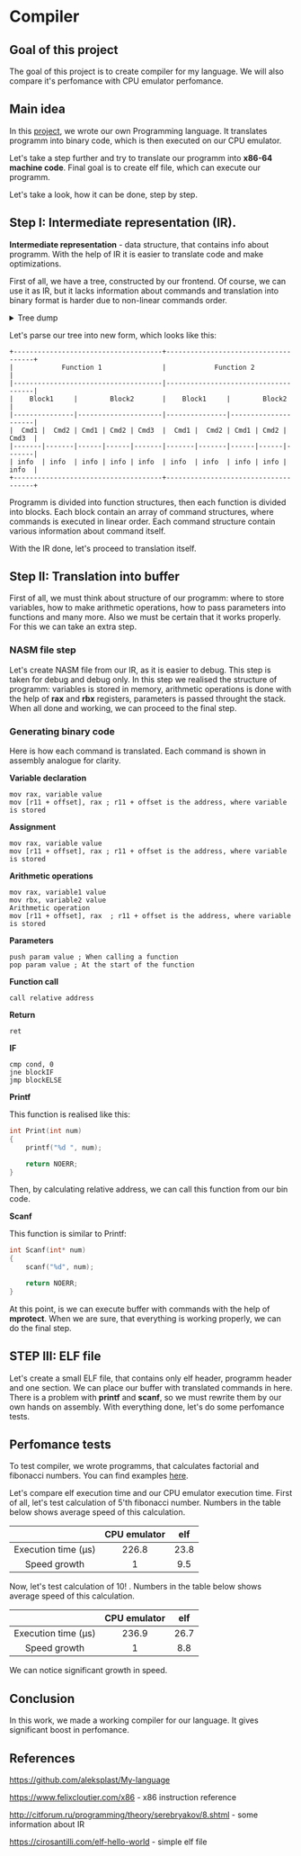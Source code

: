 # Compiler

## Goal of this project

The goal of this project is to create compiler for my language. We will also compare it's perfomance with CPU emulator perfomance.

## Main idea

In this [project](https://github.com/aleksplast/My-language), we wrote our own Programming language. It translates programm into binary code, which is then executed on our CPU emulator.

Let's take a step further and try to translate our programm into **x86-64 machine code**. Final goal is to create elf file, which can execute our programm.

Let's take a look, how it can be done, step by step.

## Step I: Intermediate representation (IR).

**Intermediate representation** - data structure, that contains info about programm. With the help of IR it is easier to translate code and make optimizations.

First of all, we have a tree, constructed by our frontend. Of course, we can use it as IR, but it lacks information about commands and translation into binary format is harder due to non-linear commands order.

<details>
  <summary> Tree dump </summary>
<img align="center" src = "https://github.com/aleksplast/BinaryTranslator/assets/111467660/8f24ee34-7a5c-4b0c-af8f-89fd5b57d078">
</details>

Let's parse our tree into new form, which looks like this:

~~~
+-------------------------------------+-------------------------------------+
|            Function 1               |            Function 2               |
|-------------------------------------|-------------------------------------|
|    Block1     |        Block2       |    Block1     |        Block2       |
|---------------|---------------------|---------------|---------------------|
|  Cmd1 |  Cmd2 | Cmd1 | Cmd2 | Cmd3  |  Cmd1 |  Cmd2 | Cmd1 | Cmd2 | Cmd3  |
|-------|-------|------|------|-------|-------|-------|------|------|-------|
| info  | info  | info | info | info  | info  | info  | info | info | info  |
+-------------------------------------+-------------------------------------+
~~~

Programm is divided into function structures, then each function is divided into blocks. Each block contain an array of command structures, where commands is executed in linear order. Each command structure contain various information about command itself.

With the IR done, let's proceed to translation itself.

## Step II: Translation into buffer

First of all, we must think about structure of our programm: where to store variables, how to make arithmetic operations, how to pass parameters into functions and many more. Also we must be certain that it works properly. For this we can take an extra step.

### NASM file step

Let's create NASM file from our IR, as it is easier to debug. This step is taken for debug and debug only. In this step we realised the structure of programm: variables is stored in memory, arithmetic operations is done with the help of **rax** and **rbx** registers, parameters is passed throught the stack. When all done and working, we can proceed to the final step.

### Generating binary code

Here is how each command is translated. Each command is shown in assembly analogue for clarity.

**Variable declaration** 
~~~Assembly
mov rax, variable value  
mov [r11 + offset], rax ; r11 + offset is the address, where variable is stored
~~~


**Assignment** 
~~~Assembly
mov rax, variable value  
mov [r11 + offset], rax ; r11 + offset is the address, where variable is stored
~~~

**Arithmetic operations** 
~~~Assembly
mov rax, variable1 value
mov rbx, variable2 value 
Arithmetic operation   
mov [r11 + offset], rax  ; r11 + offset is the address, where variable is stored
~~~

**Parameters** 
~~~Assembly
push param value ; When calling a function
pop param value ; At the start of the function
~~~

**Function call** 
~~~Assembly
call relative address
~~~

**Return** 
~~~Assembly
ret  
~~~

**IF** 
~~~Assembly
cmp cond, 0  
jne blockIF  
jmp blockELSE   
~~~

**Printf**

This function is realised like this:
~~~C++
int Print(int num)
{
    printf("%d ", num);

    return NOERR;
}
~~~

Then, by calculating relative address, we can call this function from our bin code.

**Scanf**

This function is similar to Printf:
~~~C++
int Scanf(int* num)
{
    scanf("%d", num);

    return NOERR;
}
~~~

At this point, is we can execute buffer with commands with the help of **mprotect**. When we are sure, that everything is working properly, we can do the final step.

## STEP III: ELF file

Let's create a small ELF file, that contains only elf header, programm header and one section. We can place our buffer with translated commands in here. There is a problem with **printf** and **scanf**, so we must rewrite them by our own hands on assembly. With everything done, let's do some perfomance tests.



## Perfomance tests

To test compiler, we wrote programms, that calculates factorial and fibonacci numbers. You can find examples [here](https://github.com/aleksplast/My-language/tree/main/examples). 

Let's compare elf execution time and our CPU emulator execution time. First of all, let's test calculation of 5'th fibonacci number. Numbers in the table below shows average speed of this calculation.

|    | CPU emulator | elf | 
| :----------: | :-------------------: | :-------------------: | 
| Execution time (μs) | 226.8 |      23.8        |    
| Speed growth | 1 |      9.5        |    

Now, let's test calculation of 10! . Numbers in the table below shows average speed of this calculation.

|    | CPU emulator | elf | 
| :----------: | :-------------------: | :-------------------: | 
| Execution time (μs) | 236.9 |     26.7         |    
| Speed growth | 1 |      8.8        |  

We can notice significant growth in speed.

## Conclusion

In this work, we made a working compiler for our language. It gives significant boost in perfomance. 

## References

https://github.com/aleksplast/My-language

https://www.felixcloutier.com/x86 - x86 instruction reference

http://citforum.ru/programming/theory/serebryakov/8.shtml - some information about IR

https://cirosantilli.com/elf-hello-world - simple elf file











